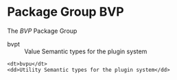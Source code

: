 # Package Group BVP
The *BVP* Package Group

<dl>
    <dt>bvpt</dt>
    <dd>Value Semantic types for the plugin system</dd>

    <dt>bvpu</dt>
    <dd>Utility Semantic types for the plugin system</dd>
</dl>
